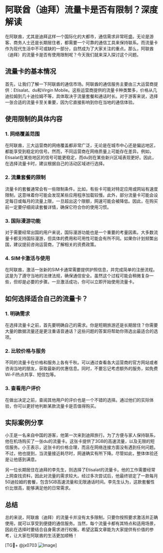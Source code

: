 # 阿联酋（迪拜）流量卡是否有限制？深度解读

在阿联酋，尤其是迪拜这样一个国际化的大都市，通信需求非常旺盛。无论是游客、商务人士还是长期居住者，都需要一个可靠的通信工具来保持联系。而流量卡作为现代生活中不可或缺的一部分，自然成为了大家关注的重点。那么，阿联酋（迪拜）的流量卡是否有使用限制呢？今天我们就来深入探讨这个问题。

## 流量卡的基本情况

首先，让我们了解一下阿联酋的通信市场。阿联酋的通信服务主要由三大运营商提供：Etisalat、du和Virgin Mobile。这些运营商提供的流量卡种类繁多，价格从几迪拉姆到几十迪拉姆不等，具体取决于流量套餐和通话时长。对于游客来说，选择一张合适的流量卡至关重要，因为它直接影响到你在当地的通信体验。

## 使用限制的具体内容

### 1. **网络覆盖范围**
   在阿联酋，三大运营商的网络覆盖都非常广泛，无论是在城市中心还是偏远地区，都能享受到稳定的信号。然而，不同运营商在网络质量上可能存在差异。例如，Etisalat在某些地区的信号可能更稳定，而du则在某些新兴区域表现更好。因此，在选择流量卡时，建议根据自己的活动区域进行选择。

### 2. **流量套餐的限制**
   流量卡的套餐通常会有一些限制条件。比如，有些卡可能对特定应用或网站有速度限制，这意味着你可能会发现某些应用程序加载较慢。此外，部分流量卡可能会设定每日或每月的流量上限，一旦超出这个限额，网速可能会被降低。因此，在购买前一定要仔细阅读套餐详情，确保它符合你的使用习惯。

### 3. **国际漫游功能**
   对于需要经常出国的用户来说，国际漫游功能也是一个重要的考量因素。大多数流量卡都支持国际漫游，但具体的费用和可用性可能会有所不同。如果你计划频繁出国，建议提前咨询运营商，了解相关的资费政策。

### 4. **SIM卡激活与使用**
   在阿联酋，激活一张新的SIM卡通常需要提供护照信息，并完成简单的注册流程。这是为了遵守当地的法律法规，确保通信安全。虽然这个过程可能会稍微复杂一些，但却是必要的步骤。一旦激活成功，你可以立即开始使用流量卡。

## 如何选择适合自己的流量卡？

### 1. **明确需求**
   在选择流量卡之前，首先要明确自己的需求。你是短期旅游还是长期居住？你需要大量的数据流量还是更注重语音通话？这些问题的答案将帮助你筛选出最适合的选项。

### 2. **比较价格与服务**
   不同的流量卡在价格和服务上各有千秋。可以通过查看各大运营商的官方网站或者咨询当地的朋友，获取最新的优惠信息。同时，不要忘记考虑额外的服务，如免费Wi-Fi热点共享、短信包等。

### 3. **查看用户评价**
   在做出决定之前，查阅其他用户的评价也是一个不错的选择。通过他们的实际体验，你可以更好地判断某款流量卡是否值得购买。

## 实际案例分享

小王是一名来自中国的游客，他第一次来到迪拜旅行。为了方便与家人保持联系，他在机场购买了一张du的流量卡。这张卡提供了3GB的高速流量，以及无限的短信服务。小王表示，这张卡的价格合理，而且在网络连接方面没有遇到任何问题。不过，他也提到，当流量接近耗尽时，网速确实有所下降。尽管如此，整体体验还是让他感到满意。

另一位长期居住在迪拜的李先生，则选择了Etisalat的流量卡。他的工作需要经常上网查找资料，因此对流量的需求较大。经过多次尝试后，他最终锁定了一款每月50迪拉姆的套餐，包含5GB高速流量和无限通话时间。李先生认为，这款套餐性价比很高，能够满足他的日常需求。

## 总结

总的来说，阿联酋（迪拜）的流量卡并没有太多限制，只要你按照要求激活并正确使用，就可以享受到便捷的通信服务。当然，每个流量卡都有其特点和适用场景，因此在选择时要结合自身需求进行权衡。希望这篇文章能为大家提供有价值的参考，让大家在阿联酋的生活更加顺畅！

[TG💪+ @jx0703 ![Image](https://github.com/user-attachments/assets/dbca1d08-cadb-493c-b0ec-ad6f7a83f270)]
